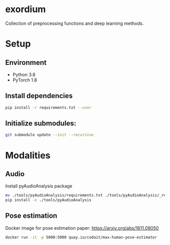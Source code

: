 # exordium
Collection of preprocessing functions and deep learning methods.

# Setup
## Environment
* Python 3.8
* PyTorch 1.8

## Install dependencies
```bash
pip install -r requirements.txt --user
```

## Initialize submodules:
```bash
git submodule update --init --recursive
```

# Modalities
## Audio
Install pyAudioAnalysis package
```bash
mv ./tools/pyAudioAnalysis/requirements.txt ./tools/pyAudioAnalysis/_requirements.txt
pip install -e ./tools/pyAudioAnalysis
```

## Pose estimation
Docker image for pose estimation
paper: https://arxiv.org/abs/1611.08050
```bash
docker run -it -p 5000:5000 quay.io/codait/max-human-pose-estimator
```
